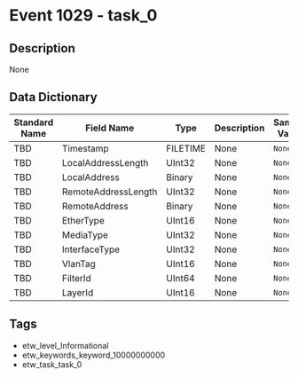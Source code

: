 # Event 1029 - task_0

## Description
None

## Data Dictionary
|Standard Name|Field Name|Type|Description|Sample Value|
|---|---|---|---|---|
|TBD|Timestamp|FILETIME|None|`None`|
|TBD|LocalAddressLength|UInt32|None|`None`|
|TBD|LocalAddress|Binary|None|`None`|
|TBD|RemoteAddressLength|UInt32|None|`None`|
|TBD|RemoteAddress|Binary|None|`None`|
|TBD|EtherType|UInt16|None|`None`|
|TBD|MediaType|UInt32|None|`None`|
|TBD|InterfaceType|UInt32|None|`None`|
|TBD|VlanTag|UInt16|None|`None`|
|TBD|FilterId|UInt64|None|`None`|
|TBD|LayerId|UInt16|None|`None`|

## Tags
* etw_level_Informational
* etw_keywords_keyword_10000000000
* etw_task_task_0